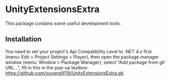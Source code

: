 # UnityExtensionsExtra
This package contains some useful development tools.

## Installation
You need to set your project's Api Compatibility Level to .NET 4.x first (menu: Edit > Project Settings > Player), then open the package manager window (menu: Window > Package Manager), select "Add package from git URL...", fill in this in the pop-up textbox: https://github.com/yuyang9119/UnityExtensionsExtra.git.